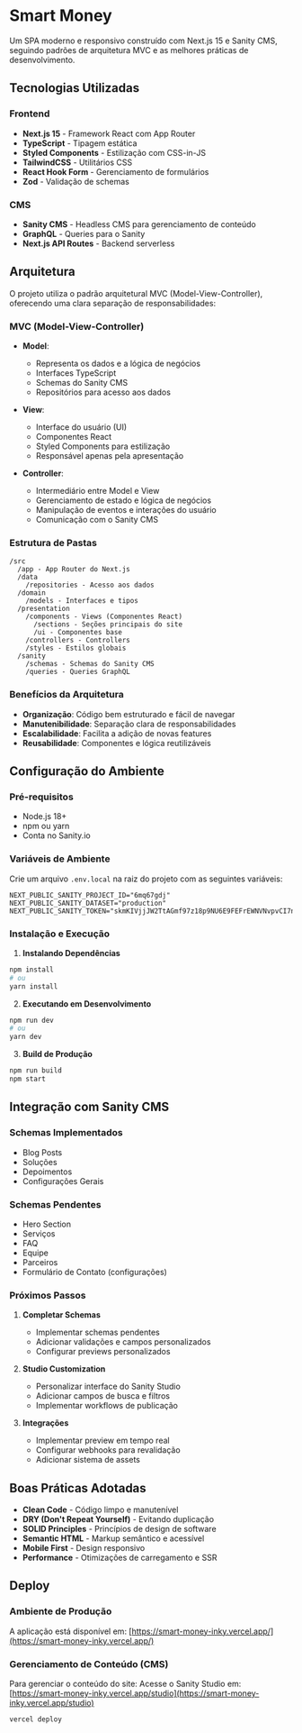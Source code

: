 # Smart Money

Um SPA moderno e responsivo construído com Next.js 15 e Sanity CMS, seguindo padrões de arquitetura MVC e as melhores práticas de desenvolvimento.

## Tecnologias Utilizadas

### Frontend
- **Next.js 15** - Framework React com App Router
- **TypeScript** - Tipagem estática
- **Styled Components** - Estilização com CSS-in-JS
- **TailwindCSS** - Utilitários CSS
- **React Hook Form** - Gerenciamento de formulários
- **Zod** - Validação de schemas

### CMS
- **Sanity CMS** - Headless CMS para gerenciamento de conteúdo
- **GraphQL** - Queries para o Sanity
- **Next.js API Routes** - Backend serverless

## Arquitetura

O projeto utiliza o padrão arquitetural MVC (Model-View-Controller), oferecendo uma clara separação de responsabilidades:

### MVC (Model-View-Controller)

- **Model**: 
  - Representa os dados e a lógica de negócios
  - Interfaces TypeScript
  - Schemas do Sanity CMS
  - Repositórios para acesso aos dados

- **View**: 
  - Interface do usuário (UI)
  - Componentes React
  - Styled Components para estilização
  - Responsável apenas pela apresentação

- **Controller**: 
  - Intermediário entre Model e View
  - Gerenciamento de estado e lógica de negócios
  - Manipulação de eventos e interações do usuário
  - Comunicação com o Sanity CMS

### Estrutura de Pastas
```
/src
  /app - App Router do Next.js
  /data
    /repositories - Acesso aos dados
  /domain
    /models - Interfaces e tipos
  /presentation
    /components - Views (Componentes React)
      /sections - Seções principais do site
      /ui - Componentes base
    /controllers - Controllers
    /styles - Estilos globais
  /sanity
    /schemas - Schemas do Sanity CMS
    /queries - Queries GraphQL
```

### Benefícios da Arquitetura
- **Organização**: Código bem estruturado e fácil de navegar
- **Manutenibilidade**: Separação clara de responsabilidades
- **Escalabilidade**: Facilita a adição de novas features
- **Reusabilidade**: Componentes e lógica reutilizáveis

## Configuração do Ambiente

### Pré-requisitos
- Node.js 18+
- npm ou yarn
- Conta no Sanity.io

### Variáveis de Ambiente

Crie um arquivo `.env.local` na raiz do projeto com as seguintes variáveis:

```env
NEXT_PUBLIC_SANITY_PROJECT_ID="6mq67gdj"
NEXT_PUBLIC_SANITY_DATASET="production"
NEXT_PUBLIC_SANITY_TOKEN="skmKIVjjJW2TtAGmf97z18p9NU6E9FEFrEWNVNvpvCI7nBggQ8aNwWaF4TciyezHvv3reCAYPJWAENIK6fEK3qpUrsEPMqIiC8LkNJduI4y7tobKSmO3XERbzhBRdeHTov2eMfBzT60VpzgPYwzK5iDD0d1tyYkfbPvYMFhGtn5StEP7XqpV"
```

### Instalação e Execução

1. **Instalando Dependências**
```bash
npm install
# ou
yarn install
```

2. **Executando em Desenvolvimento**
```bash
npm run dev
# ou
yarn dev
```

3. **Build de Produção**
```bash
npm run build
npm start
```

## Integração com Sanity CMS

### Schemas Implementados
- Blog Posts
- Soluções
- Depoimentos
- Configurações Gerais

### Schemas Pendentes
- Hero Section
- Serviços
- FAQ
- Equipe
- Parceiros
- Formulário de Contato (configurações)

### Próximos Passos

1. **Completar Schemas**
   - Implementar schemas pendentes
   - Adicionar validações e campos personalizados
   - Configurar previews personalizados

2. **Studio Customization**
   - Personalizar interface do Sanity Studio
   - Adicionar campos de busca e filtros
   - Implementar workflows de publicação

3. **Integrações**
   - Implementar preview em tempo real
   - Configurar webhooks para revalidação
   - Adicionar sistema de assets

## Boas Práticas Adotadas
- **Clean Code** - Código limpo e manutenível
- **DRY (Don't Repeat Yourself)** - Evitando duplicação
- **SOLID Principles** - Princípios de design de software
- **Semantic HTML** - Markup semântico e acessível
- **Mobile First** - Design responsivo
- **Performance** - Otimizações de carregamento e SSR

## Deploy

### Ambiente de Produção
A aplicação está disponível em:
[https://smart-money-inky.vercel.app/](https://smart-money-inky.vercel.app/)

### Gerenciamento de Conteúdo (CMS)
Para gerenciar o conteúdo do site:
Acesse o Sanity Studio em: [https://smart-money-inky.vercel.app/studio](https://smart-money-inky.vercel.app/studio)


```bash
vercel deploy
```
